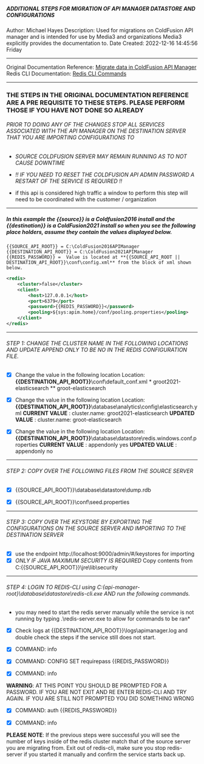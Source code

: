 ##### ADDITIONAL STEPS FOR MIGRATION OF API MANAGER DATASTORE AND CONFIGURATIONS

Author: Michael Hayes
Description: Used for migrations on ColdFusion API manager and is intended for use by Media3 and organizations Media3 explicitly provides the documentation to.
Date Created: 2022-12-16 14:45:56 Friday

------------
Original Documentation Reference: [Migrate data in ColdFusion API Manager](https://helpx.adobe.com/coldfusion/kb/migrate-redis-data-coldfusion-api-manager.html "Migrate data in ColdFusion API Manager")
Redis CLI Documentation: [Redis CLI Commands](https://redis.io/commands/ "Redis CLI Commands")

------------
### THE STEPS IN THE ORIGINAL DOCUMENTATION REFERENCE ARE A PRE REQUISITE TO THESE STEPS. PLEASE PERFORM THOSE IF YOU HAVE NOT DONE SO ALREADY
###### PRIOR TO DOING ANY OF THE CHANGES STOP ALL SERVICES ASSOCIATED WITH THE API MANAGER ON THE DESTINATION SERVER THAT YOU ARE IMPORTING CONFIGURATIONS TO

- *SOURCE COLDFUSION SERVER MAY REMAIN RUNNING AS TO NOT CAUSE DOWNTIME*

- *!! IF YOU NEED TO RESET THE COLDFUSION API ADMIN PASSWORD A RESTART OF THE SERVICE IS REQUIRED !!*
- if this api is considered high traffic a window to perform this step will need to be coordinated with the customer / organization

------------


##### In this example the {{source}} is a Coldfusion2016 install and the {{destination}} is a ColdFusion2021 install so when you see the following place holders, assume they contain the values displayed below.

	{{SOURCE_API_ROOT}} = C:\ColdFusion2016APIManager
	{{DESTINATION_API_ROOT}} = C:\ColdFusion2021APIManager
	{{REDIS_PASSWORD}} =  Value is located at **{{SOURCE_API_ROOT || DESTINATION_API_ROOT}}\conf\config.xml** from the block of xml shown below.


```xml
<redis>
	<cluster>false</cluster>
	<client>
		<host>127.0.0.1</host>
		<port>6379</port>
		<password>{{REDIS_PASSWORD}}</password>
		<pooling>${sys:apim.home}/conf/pooling.properties</pooling>
	</client>
</redis>
```

------------


###### STEP 1: CHANGE THE CLUSTER NAME IN THE FOLLOWING LOCATIONS AND UPDATE APPEND ONLY TO BE NO IN THE REDIS CONFIGURATION FILE.

- [x] Change the value in the following location
	Location: **{{DESTINATION_API_ROOT}}**\conf\default_conf.xml
		* <clusterName>groot2021-elasticsearch</clusterName>
		** <clusterName>groot-elasticsearch</clusterName>
		
		
- [x] Change the value in the following location 
	Location: **{{DESTINATION_API_ROOT}}**\database\analytics\config\elasticsearch.yml
		**CURRENT VALUE** : cluster.name: groot2021-elasticsearch
		**UPDATED VALUE** : cluster.name: groot-elasticsearch
		
		
- [x] Change the value in the following location 
	Location: **{{DESTINATION_API_ROOT}}**\database\datastore\redis.windows.conf.properties
		**CURRENT VALUE** : appendonly yes
		**UPDATED VALUE** : appendonly no
------------


###### STEP 2: COPY OVER THE FOLLOWING FILES FROM THE SOURCE SERVER

- [x] {{SOURCE_API_ROOT}}\database\datastore\dump.rdb
- [x] {{SOURCE_API_ROOT}}\conf\seed.properties


------------


###### STEP 3: COPY OVER THE KEYSTORE BY EXPORTING THE CONFIGURATIONS ON THE SOURCE SERVER AND IMPORTING TO THE DESTINATION SERVER

- [x] use the endpoint http://localhost:9000/admin/#/keystores for importing
- [x] *ONLY IF JAVA MAXIMUM SECURITY IS REQUIRED* Copy contents from C:\{{SOURCE_API_ROOT}}\jre\lib\security 

------------

###### STEP 4: LOGIN TO REDIS-CLI using C:\{api-manager-root}\database\datastore\redis-cli.exe AND run the following commands.

* you may need to start the redis server manually while the service is not running by typing .\redis-server.exe to allow for commands to be ran*
- [x] Check logs at {{DESTINATION_API_ROOT}}\logs\apimanager.log and double check the steps if the service still does not start.
- [x] COMMAND: info
- [x] COMMAND: CONFIG SET requirepass {{REDIS_PASSWORD}}
- [x] COMMAND: info




**WARNING**: AT THIS POINT YOU SHOULD BE PROMPTED FOR A PASSWORD. IF YOU ARE NOT EXIT AND RE ENTER REDIS-CLI AND TRY AGAIN. IF YOU ARE STILL NOT PROMPTED YOU DID SOMETHING WRONG
- [x] COMMAND: auth {{REDIS_PASSWORD}}
- [x] COMMAND: info 



**PLEASE NOTE**: If the previous steps were successful you will see the number of keys inside of the redis cluster match that of the source server you are migrating from. Exit out of redis-cli, make sure you stop redis-server if you started it manually and confirm the service starts back up.
	
